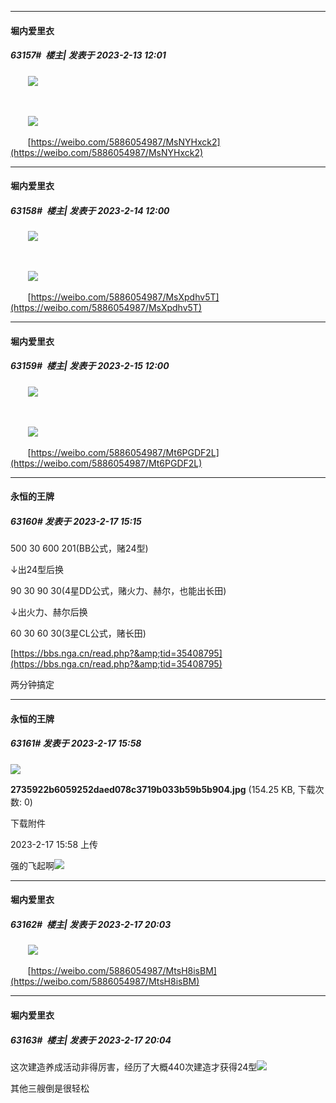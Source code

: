 
*****

####  堀内爱里衣  
##### 63157#         楼主| 发表于 2023-2-13 12:01

       <img src="http://wx2.sinaimg.cn/large/006qlhMLgy1hb1o5rprt5j30lq13sgyr.jpg" referrerpolicy="no-referrer">

       

       <img src="http://tva1.sinaimg.cn/large/005P1oDIly1hb1q73kf6mj30jh0cpq3m.jpg" referrerpolicy="no-referrer">

       [https://weibo.com/5886054987/MsNYHxck2](https://weibo.com/5886054987/MsNYHxck2)


*****

####  堀内爱里衣  
##### 63158#         楼主| 发表于 2023-2-14 12:00

       <img src="http://wx2.sinaimg.cn/large/006qlhMLgy1hb2v6ztl5rj30t013rwwt.jpg" referrerpolicy="no-referrer">

       

       <img src="http://tva1.sinaimg.cn/large/005P1oDIly1hb2vtik5h1j30jh0de74y.jpg" referrerpolicy="no-referrer">

       [https://weibo.com/5886054987/MsXpdhv5T](https://weibo.com/5886054987/MsXpdhv5T)


*****

####  堀内爱里衣  
##### 63159#         楼主| 发表于 2023-2-15 12:00

       <img src="http://wx4.sinaimg.cn/large/006qlhMLgy1hb40zg4vq8j30j623sk3k.jpg" referrerpolicy="no-referrer">

       

       <img src="http://tva1.sinaimg.cn/large/005P1oDIly1hb41fs9y0ej30ja0ifmyn.jpg" referrerpolicy="no-referrer">

       [https://weibo.com/5886054987/Mt6PGDF2L](https://weibo.com/5886054987/Mt6PGDF2L)


*****

####  永恒的王牌  
##### 63160#       发表于 2023-2-17 15:15

500 30 600 201(BB公式，赌24型)

↓出24型后换

90 30 90 30(4星DD公式，赌火力、赫尔，也能出长田)

↓出火力、赫尔后换

60 30 60 30(3星CL公式，赌长田)

[https://bbs.nga.cn/read.php?&amp;tid=35408795](https://bbs.nga.cn/read.php?&amp;tid=35408795)

两分钟搞定


*****

####  永恒的王牌  
##### 63161#       发表于 2023-2-17 15:58

<img src="https://img.saraba1st.com/forum/202302/17/155809tzfmwpmi0wzqmbmq.jpg" referrerpolicy="no-referrer">

<strong>2735922b6059252daed078c3719b033b59b5b904.jpg</strong> (154.25 KB, 下载次数: 0)

下载附件

2023-2-17 15:58 上传

强的飞起啊<img src="https://static.saraba1st.com/image/smiley/face2017/001.png" referrerpolicy="no-referrer">


*****

####  堀内爱里衣  
##### 63162#         楼主| 发表于 2023-2-17 20:03

       <img src="http://tva1.sinaimg.cn/large/006rY9LBly1hb6qmviqs4j30tc0ahjua.jpg" referrerpolicy="no-referrer">

       [https://weibo.com/5886054987/MtsH8isBM](https://weibo.com/5886054987/MtsH8isBM)

*****

####  堀内爱里衣  
##### 63163#         楼主| 发表于 2023-2-17 20:04

这次建造养成活动非得厉害，经历了大概440次建造才获得24型<img src="https://static.saraba1st.com/image/smiley/face2017/180.png" referrerpolicy="no-referrer">

其他三艘倒是很轻松

